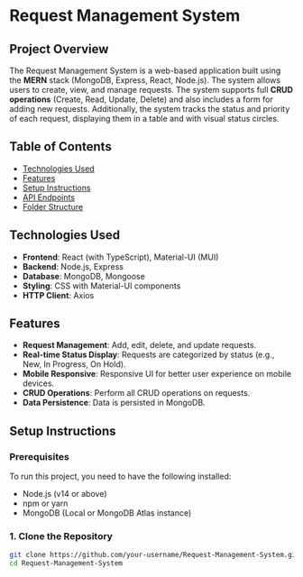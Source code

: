 # Request Management System

## Project Overview
The Request Management System is a web-based application built using the **MERN** stack (MongoDB, Express, React, Node.js). The system allows users to create, view, and manage requests. The system supports full **CRUD operations** (Create, Read, Update, Delete) and also includes a form for adding new requests. Additionally, the system tracks the status and priority of each request, displaying them in a table and with visual status circles.

## Table of Contents
- [Technologies Used](#technologies-used)
- [Features](#features)
- [Setup Instructions](#setup-instructions)
- [API Endpoints](#api-endpoints)
- [Folder Structure](#folder-structure)

## Technologies Used
- **Frontend**: React (with TypeScript), Material-UI (MUI)
- **Backend**: Node.js, Express
- **Database**: MongoDB, Mongoose
- **Styling**: CSS with Material-UI components
- **HTTP Client**: Axios

## Features
- **Request Management**: Add, edit, delete, and update requests.
- **Real-time Status Display**: Requests are categorized by status (e.g., New, In Progress, On Hold).
- **Mobile Responsive**: Responsive UI for better user experience on mobile devices.
- **CRUD Operations**: Perform all CRUD operations on requests.
- **Data Persistence**: Data is persisted in MongoDB.

## Setup Instructions

### Prerequisites
To run this project, you need to have the following installed:
- Node.js (v14 or above)
- npm or yarn
- MongoDB (Local or MongoDB Atlas instance)

### 1. Clone the Repository
```bash
git clone https://github.com/your-username/Request-Management-System.git
cd Request-Management-System
